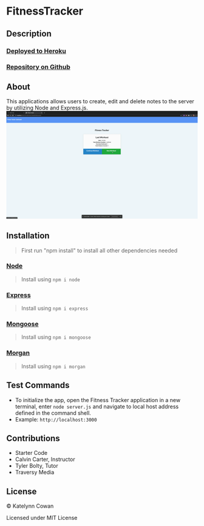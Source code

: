 # FitnessTracker

## Description

### [Deployed to Heroku](https://)

### [Repository on Github](https://github.com/ktcwn/FitnessTracker)

## About

This applications allows users to create, edit and delete notes to the server by utilizing Node and Express.js.
![Fitness Tracker Demo](./fitnessdemo.gif)

## Installation

> First run "npm install" to install all other dependencies needed

### [Node](https://nodejs.org/en/)

> Install using `npm i node`

### [Express](https://expressjs.com/)

> Install using `npm i express`

### [Mongoose](https://www.npmjs.com/package/uuidv4)

> Install using `npm i mongoose`

### [Morgan](https://www.npmjs.com/package/uuidv4)

> Install using `npm i morgan`

## Test Commands

- To initialize the app, open the Fitness Tracker application in a new terminal, enter `node server.js` and navigate to local host address defined in the command shell.
- Example: `http://localhost:3000`
## Contributions

- Starter Code
- Calvin Carter, Instructor
- Tyler Bolty, Tutor
- Traversy Media

## License

© Katelynn Cowan

Licensed under MIT License
